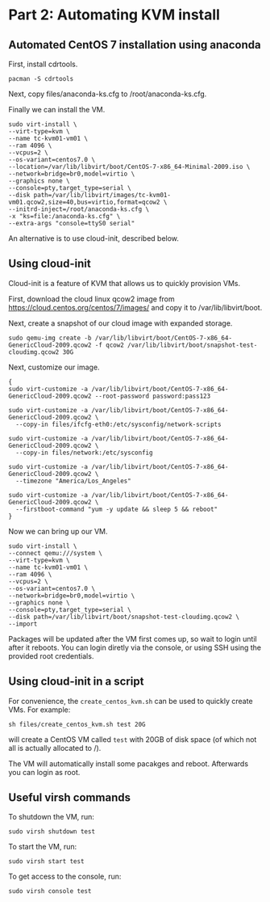 # Part 2: Automating KVM install

## Automated CentOS 7 installation using anaconda

First, install cdrtools.

```
pacman -S cdrtools
```

Next, copy files/anaconda-ks.cfg to /root/anaconda-ks.cfg.

Finally we can install the VM.

```
sudo virt-install \
--virt-type=kvm \
--name tc-kvm01-vm01 \
--ram 4096 \
--vcpus=2 \
--os-variant=centos7.0 \
--location=/var/lib/libvirt/boot/CentOS-7-x86_64-Minimal-2009.iso \
--network=bridge=br0,model=virtio \
--graphics none \
--console=pty,target_type=serial \
--disk path=/var/lib/libvirt/images/tc-kvm01-vm01.qcow2,size=40,bus=virtio,format=qcow2 \
--initrd-inject=/root/anaconda-ks.cfg \
-x "ks=file:/anaconda-ks.cfg" \
--extra-args "console=ttyS0 serial"
```

An alternative is to use cloud-init, described below.

## Using cloud-init

Cloud-init is a feature of KVM that allows us to quickly provision VMs.

First, download the cloud linux qcow2 image from https://cloud.centos.org/centos/7/images/ and copy it to /var/lib/libvirt/boot.

Next, create a snapshot of our cloud image with expanded storage.

```
sudo qemu-img create -b /var/lib/libvirt/boot/CentOS-7-x86_64-GenericCloud-2009.qcow2 -f qcow2 /var/lib/libvirt/boot/snapshot-test-cloudimg.qcow2 30G
```

Next, customize our image.

```
{
sudo virt-customize -a /var/lib/libvirt/boot/CentOS-7-x86_64-GenericCloud-2009.qcow2 --root-password password:pass123

sudo virt-customize -a /var/lib/libvirt/boot/CentOS-7-x86_64-GenericCloud-2009.qcow2 \
  --copy-in files/ifcfg-eth0:/etc/sysconfig/network-scripts

sudo virt-customize -a /var/lib/libvirt/boot/CentOS-7-x86_64-GenericCloud-2009.qcow2 \
  --copy-in files/network:/etc/sysconfig

sudo virt-customize -a /var/lib/libvirt/boot/CentOS-7-x86_64-GenericCloud-2009.qcow2 \
  --timezone "America/Los_Angeles"

sudo virt-customize -a /var/lib/libvirt/boot/CentOS-7-x86_64-GenericCloud-2009.qcow2 \
  --firstboot-command "yum -y update && sleep 5 && reboot"
}
```

Now we can bring up our VM.

```
sudo virt-install \
--connect qemu:///system \
--virt-type=kvm \
--name tc-kvm01-vm01 \
--ram 4096 \
--vcpus=2 \
--os-variant=centos7.0 \
--network=bridge=br0,model=virtio \
--graphics none \
--console=pty,target_type=serial \
--disk path=/var/lib/libvirt/boot/snapshot-test-cloudimg.qcow2 \
--import
```

Packages will be updated after the VM first comes up, so wait to login until after it reboots. You can login diretly via the console, or using SSH using the provided root credentials.

## Using cloud-init in a script

For convenience, the `create_centos_kvm.sh` can be used to quickly create VMs. For example:

```
sh files/create_centos_kvm.sh test 20G
```

will create a CentOS VM called `test` with 20GB of disk space (of which not all is actually allocated to /). 

The VM will automatically install some pacakges and reboot. Afterwards you can login as root.

## Useful virsh commands

To shutdown the VM, run:

```
sudo virsh shutdown test
```

To start the VM, run:

```
sudo virsh start test
```

To get access to the console, run:

```
sudo virsh console test
```